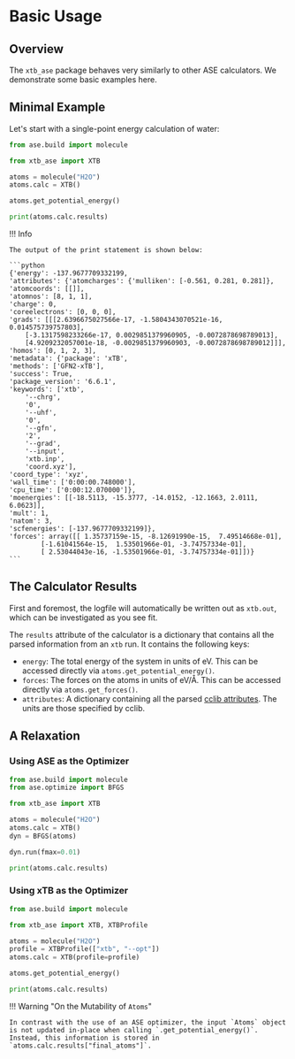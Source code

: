 # Basic Usage

## Overview

The `xtb_ase` package behaves very similarly to other ASE calculators. We demonstrate some basic examples here.

## Minimal Example

Let's start with a single-point energy calculation of water:

```python
from ase.build import molecule

from xtb_ase import XTB

atoms = molecule("H2O")
atoms.calc = XTB()

atoms.get_potential_energy()

print(atoms.calc.results)
```

!!! Info

    The output of the print statement is shown below:

    ```python
    {'energy': -137.9677709332199,
    'attributes': {'atomcharges': {'mulliken': [-0.561, 0.281, 0.281]},
    'atomcoords': [[]],
    'atomnos': [8, 1, 1],
    'charge': 0,
    'coreelectrons': [0, 0, 0],
    'grads': [[[2.6396675027566e-17, -1.5804343070521e-16, 0.014575739757803],
        [-3.1317598233266e-17, 0.0029851379960905, -0.0072878698789013],
        [4.9209232057001e-18, -0.0029851379960903, -0.0072878698789012]]],
    'homos': [0, 1, 2, 3],
    'metadata': {'package': 'xTB',
    'methods': ['GFN2-xTB'],
    'success': True,
    'package_version': '6.6.1',
    'keywords': ['xtb',
        '--chrg',
        '0',
        '--uhf',
        '0',
        '--gfn',
        '2',
        '--grad',
        '--input',
        'xtb.inp',
        'coord.xyz'],
    'coord_type': 'xyz',
    'wall_time': ['0:00:00.748000'],
    'cpu_time': ['0:00:12.070000']},
    'moenergies': [[-18.5113, -15.3777, -14.0152, -12.1663, 2.0111, 6.0623]],
    'mult': 1,
    'natom': 3,
    'scfenergies': [-137.9677709332199]},
    'forces': array([[ 1.35737159e-15, -8.12691990e-15,  7.49514668e-01],
            [-1.61041564e-15,  1.53501966e-01, -3.74757334e-01],
            [ 2.53044043e-16, -1.53501966e-01, -3.74757334e-01]])}
    ```

## The Calculator Results

First and foremost, the logfile will automatically be written out as `xtb.out`, which can be investigated as you see fit.

The `results` attribute of the calculator is a dictionary that contains all the parsed information from an `xtb` run. It contains the following keys:

- `energy`: The total energy of the system in units of eV. This can be accessed directly via `atoms.get_potential_energy()`.
- `forces`: The forces on the atoms in units of eV/Å. This can be accessed directly via `atoms.get_forces()`.
- `attributes`: A dictionary containing all the parsed [cclib attributes](https://cclib.github.io/data_dev.html). The units are those specified by cclib.

## A Relaxation

### Using ASE as the Optimizer

```python
from ase.build import molecule
from ase.optimize import BFGS

from xtb_ase import XTB

atoms = molecule("H2O")
atoms.calc = XTB()
dyn = BFGS(atoms)

dyn.run(fmax=0.01)

print(atoms.calc.results)
```

### Using xTB as the Optimizer

```python
from ase.build import molecule

from xtb_ase import XTB, XTBProfile

atoms = molecule("H2O")
profile = XTBProfile(["xtb", "--opt"])
atoms.calc = XTB(profile=profile)

atoms.get_potential_energy()

print(atoms.calc.results)
```

!!! Warning "On the Mutability of `Atoms`"

    In contrast with the use of an ASE optimizer, the input `Atoms` object is not updated in-place when calling `.get_potential_energy()`. Instead, this information is stored in `atoms.calc.results["final_atoms"]`.
